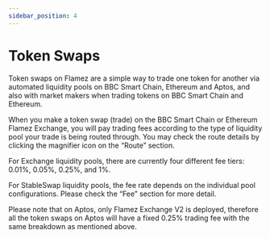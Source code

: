 ```yaml
---
sidebar_position: 4
---
```


# Token Swaps

Token swaps on Flamez are a simple way to trade one token for another via automated liquidity pools on BBC Smart Chain, Ethereum and Aptos, and also with market makers when trading tokens on BBC Smart Chain and Ethereum.

When you make a token swap (trade) on the BBC Smart Chain or Ethereum Flamez Exchange, you will pay trading fees according to the type of liquidity pool your trade is being routed through. You may check the route details by clicking the magnifier icon on the “Route” section.

For Exchange  liquidity pools, there are currently four different fee tiers: 0.01%, 0.05%, 0.25%, and 1%.

For StableSwap liquidity pools, the fee rate depends on the individual pool configurations. Please check the “Fee” section for more detail.


Please note that on Aptos, only Flamez Exchange V2 is deployed, therefore all the token swaps on Aptos will have a fixed 0.25% trading fee with the same breakdown as mentioned above.